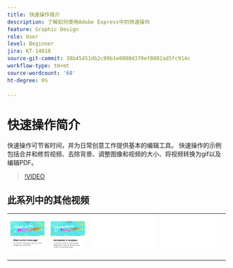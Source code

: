 ```yaml
---
title: 快速操作简介
description: 了解如何使用Adobe Express中的快速操作
feature: Graphic Design
role: User
level: Beginner
jira: KT-14818
source-git-commit: 38b45451db2c09b1e0080d370ef8002ad5fc914c
workflow-type: tm+mt
source-wordcount: '68'
ht-degree: 0%

---
```


# 快速操作简介

快速操作可节省时间，并为日常创意工作提供基本的编辑工具。 快速操作的示例包括合并和修剪视频、去除背景、调整图像和视频的大小、将视频转换为gif以及编辑PDF。

>[!VIDEO](https://video.tv.adobe.com/v/3426925?quality=12&learn=on&hidetitle=true)

## 此系列中的其他视频

<table style="table-layout:fixed">
<tr>
 <td>
      <a href="get-started.md">
         <img alt="主页上的内容" src="assets/home-page.png" />
      </a>
 </td>
 <td>
      <a href="introduction-templates.md">
         <img alt="快速操作简介" src="assets/introduction-templates.png" />
      </a>
 </td>
 <td>
      <img alt="间隔物" src="../assets/Whitespacer.png" />
      <div>
      <br>
   </td>
   <td>
      <img alt="间隔物" src="../assets/Whitespacer.png" />
      <div>
      <br>
   </td>
</tr>
</table>
